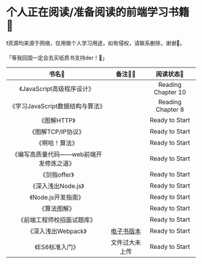 # 个人正在阅读/准备阅读的前端学习书籍📖
❗️资源均来源于网络，仅用做个人学习用途，如有侵权，请联系删除，谢谢🦀️。

「等我回国一定会去买纸质书支持der！🥺」

|                  书名📖                  |                   备注✍🏻                   |     阅读状态🎯      |
| :-------------------------------------: | :----------------------------------------: | :----------------: |
|       《JavaScript高级程序设计》        |                                            | Reading Chapter 10 |
|    《学习JavaScript数据结构与算法》     |                                            | Reading Chapter 8  |
|              《图解HTTP》               |                                            |   Ready to Start   |
|           《图解TCP/IP协议》            |                                            |   Ready to Start   |
|             《啊哈！算法》              |                                            |   Ready to Start   |
| 《编写高质量代码——web前端开发修炼之道》 |                                            |   Ready to Start   |
|              《剑指offer》              |                                            |   Ready to Start   |
|           《深入浅出Node.js》           |                                            |   Ready to Start   |
|           《Node.js开发指南》           |                                            |   Ready to Start   |
|              《算法图解》               |                                            |   Ready to Start   |
|       《前端工程师校招面试题库》        |                                            |   Ready to Start   |
|           《深入浅出Webpack》           | [电子书版本](https://webpack.wuhaolin.cn/) |   Ready to Start   |
|             《ES6标准入门》             |               文件过大未上传               |   Ready to Start   |

